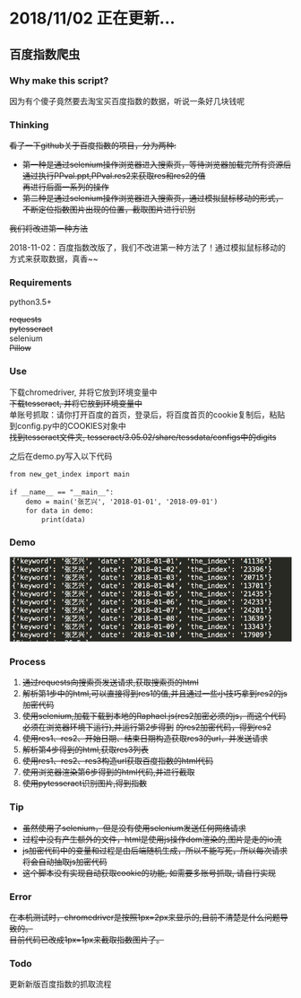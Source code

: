 # 2018/11/02 正在更新...

## 百度指数爬虫

### Why make this script?
因为有个傻子竟然要去淘宝买百度指数的数据，听说一条好几块钱呢

### Thinking
~~看了一下github关于百度指数的项目，分为两种:~~ 
- ~~第一种是通过selenium操作浏览器进入搜索页，等待浏览器加载完所有资源后~~  
~~通过执行PPval.ppt,PPval.res2来获取res和res2的值~~  
~~再进行后面一系列的操作~~
- ~~第二种是通过selenium操作浏览器进入搜索页，通过模拟鼠标移动的形式，~~  
~~不断定位指数图片出现的位置，截取图片进行识别~~
  
~~我们将改进第一种方法~~
  
2018-11-02：百度指数改版了，我们不改进第一种方法了！通过模拟鼠标移动的方式来获取数据，真香~~

### Requirements
python3.5+
  
~~requests~~  
~~pytesseract~~  
selenium  
~~Pillow~~  

### Use
下载chromedriver, 并将它放到环境变量中  
~~下载tesseract, 并将它放到环境变量中~~  
单账号抓取：请你打开百度的首页，登录后，将百度首页的cookie复制后，粘贴到config.py中的COOKIES对象中   
~~找到tesseract文件夹, tesseract/3.05.02/share/tessdata/configs中的digits~~  
 
  
之后在demo.py写入以下代码
```
from new_get_index import main

if __name__ == "__main__":
    demo = main('张艺兴', '2018-01-01', '2018-09-01')
    for data in demo:
        print(data)
```

### Demo
![image](https://github.com/longxiaofei/markdown_img/blob/master/spider-baiduindex/bbb.png?raw=true)
  
### Process
1. ~~通过requests向搜索页发送请求,获取搜索页的html~~
2. ~~解析第1步中的html,可以直接得到res1的值,并且通过一些小技巧拿到res2的js加密代码~~
3. ~~使用selenium,加载下载到本地的Raphael.js(res2加密必须的js，而这个代码必须在浏览器环境下运行),并运行第2步得到~~
~~的res2加密代码，得到res2~~  
4. ~~使用res1、res2、开始日期、结束日期构造获取res3的url，并发送请求~~
5. ~~解析第4步得到的html,获取res3列表~~
6. ~~使用res1、res2、res3构造url获取百度指数的html代码~~
7. ~~使用浏览器渲染第6步得到的html代码,并进行截取~~
8. ~~使用pytesseract识别图片,得到指数~~
 
### Tip
- ~~虽然使用了selenium，但是没有使用selenium发送任何网络请求~~
- ~~过程中没有产生额外的文件，html是使用js操作dom渲染的,图片是走的io流~~
- ~~js加密代码中的变量和过程是由后端随机生成，所以不能写死，所以每次请求将会自动抽取js加密代码~~
- ~~这个脚本没有实现自动获取cookie的功能, 如需要多账号抓取, 请自行实现~~

### Error
~~在本机测试时，chromedriver是按照1px=2px来显示的,目前不清楚是什么问题导致的。~~  
~~目前代码已改成1px=1px来截取指数图片了。~~  

### Todo
更新新版百度指数的抓取流程  

